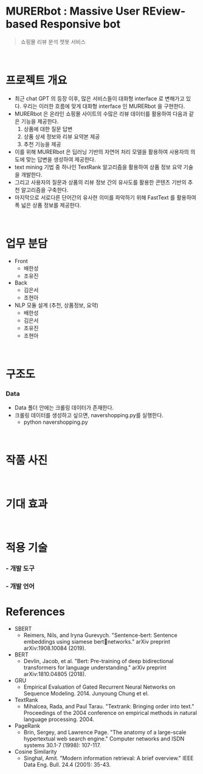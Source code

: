 # MURERbot : Massive User REview-based Responsive bot
> 쇼핑몰 리뷰 분석 챗봇 서비스
<br>

# 프로젝트 개요
* 최근 chat GPT 의 등장 이후, 많은 서비스들이 대화형 interface 로 변해가고 있다. 우리는 이러한 흐름에 맞게 대화형 interface 인 MURERbot 을 구현한다.
* MURERbot 은 온라인 쇼핑몰 사이트의 수많은 리뷰 데이터를 활용하여 다음과 같은 기능을 제공한다.
  1. 상품에 대한 질문 답변
  2. 상품 상세 정보와 리뷰 요약본 제공
  3. 추천 기능을 제공
* 이를 위해 MURERbot 은 딥러닝 기반의 자연어 처리 모델을 활용하여 사용자의 의도에 맞는 답변을 생성하여 제공한다. 
* text mining 기법 중 하나인 TextRank 알고리즘을 활용하여 상품 정보 요약 기술을 개발한다. 
* 그리고 사용자의 질문과 상품의 리뷰 정보 간의 유사도를 활용한 콘텐츠 기반의 추천 알고리즘을 구축한다. 
* 마지막으로 서로다른 단어간의 유사한 의미를 파악하기 위해 FastText 를 활용하여 폭 넓은 상품 정보를 제공한다.
<br>

# 업무 분담
* Front
  * 배한성
  * 조유진
* Back
  * 김은서
  * 조현아
* NLP 모듈 설계 (추천, 상품정보, 요약)
  * 배한성
  * 김은서
  * 조유진
  * 조현아
<br>

# 구조도
### Data
* Data 폴더 안에는 크롤링 데이터가 존재한다.
* 크롤링 데이터를 생성하고 싶으면, navershopping.py를 실행한다.
  * python navershopping.py
<br>

# 작품 사진
<br>

# 기대 효과
<br>

# 적용 기술
### - 개발 도구

### - 개발 언어

# References
* SBERT
  * Reimers, Nils, and Iryna Gurevych. "Sentence-bert: Sentence embeddings using siamese bertnetworks." arXiv preprint arXiv:1908.10084 (2019).
* BERT
  * Devlin, Jacob, et al. "Bert: Pre-training of deep bidirectional transformers for language understanding." arXiv preprint arXiv:1810.04805 (2018).
* GRU
  * Empirical Evaluation of Gated Recurrent Neural Networks on Sequence Modeling. 2014. Junyoung Chung et el.
* TextRank 
  * Mihalcea, Rada, and Paul Tarau. "Textrank: Bringing order into text." Proceedings of the 2004 conference on empirical methods in natural language processing. 2004.
* PageRank 
  * Brin, Sergey, and Lawrence Page. "The anatomy of a large-scale hypertextual web search engine." Computer networks and ISDN systems 30.1-7 (1998): 107-117.
* Cosine Similarity
  * Singhal, Amit. "Modern information retrieval: A brief overview." IEEE Data Eng. Bull. 24.4 (2001): 35-43.
